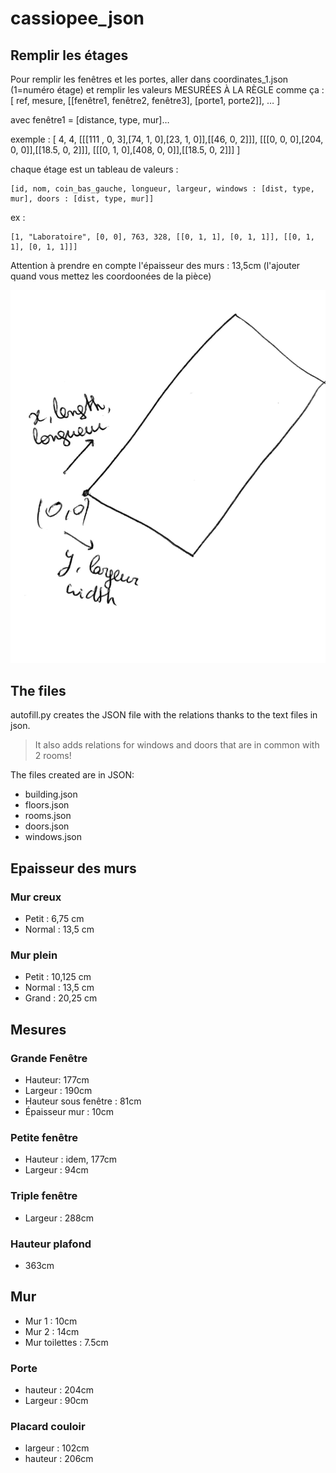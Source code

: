 # cassiopee_json

## Remplir les étages

Pour remplir les fenêtres et les portes, aller dans coordinates_1.json (1=numéro étage)
et remplir les valeurs MESURÉES À LA RÈGLE comme ça :
    [
        ref,
        mesure,
        [[fenêtre1, fenêtre2, fenêtre3], [porte1, porte2]],
        …
    ]

avec fenêtre1 = [distance, type, mur]…

exemple :
    [
        4,
        4,
        [[[111 , 0, 3],[74, 1, 0],[23, 1, 0]],[[46, 0, 2]]],
        [[[0, 0, 0],[204, 0, 0]],[[18.5, 0, 2]]],
        [[[0, 1, 0],[408, 0, 0]],[[18.5, 0, 2]]]
    ]

chaque étage est un tableau de valeurs :

    [id, nom, coin_bas_gauche, longueur, largeur, windows : [dist, type, mur], doors : [dist, type, mur]]

ex :

    [1, "Laboratoire", [0, 0], 763, 328, [[0, 1, 1], [0, 1, 1]], [[0, 1, 1], [0, 1, 1]]]

Attention à prendre en compte l'épaisseur des murs : 13,5cm (l'ajouter quand vous mettez les coordoonées de la pièce)

![aide pour les longueur/largeur](/cassiopee_json/2d-plans/aide.jpeg)

## The files

autofill.py creates the JSON file with the relations thanks to the text files in json.

>It also adds relations for windows and doors that are in common with 2 rooms!

The files created are in JSON:

* building.json
* floors.json
* rooms.json
* doors.json
* windows.json

## Epaisseur des murs

### Mur creux

* Petit : 6,75 cm
* Normal : 13,5 cm

### Mur plein

* Petit : 10,125 cm
* Normal : 13,5 cm
* Grand : 20,25 cm

## Mesures

### Grande Fenêtre

* Hauteur: 177cm
* Largeur : 190cm
* Hauteur sous fenêtre : 81cm
* Épaisseur mur : 10cm

### Petite fenêtre

* Hauteur : idem, 177cm
* Largeur : 94cm

### Triple fenêtre

* Largeur : 288cm

### Hauteur plafond

* 363cm

## Mur

* Mur 1 : 10cm
* Mur 2 : 14cm
* Mur toilettes : 7.5cm

### Porte

* hauteur : 204cm
* Largeur : 90cm

### Placard couloir

* largeur : 102cm
* hauteur : 206cm
